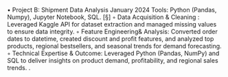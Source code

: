 • Project B: Shipment Data Analysis January 2024
Tools: Python (Pandas, Numpy), Jupyter Notebook, SQL. [§]
◦ Data Acquisition & Cleaning : Leveraged Kaggle API for dataset extraction and managed missing values
to ensure data integrity.
◦ Feature Engineering& Analysis: Converted order dates to datetime, created discount and profit features,
and analyzed top products, regional bestsellers, and seasonal trends for demand forecasting.
◦ Technical Expertise & Outcome: Leveraged Python (Pandas, NumPy) and SQL to deliver insights on
product demand, profitability, and regional sales trends. .
